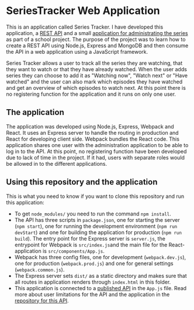 # SeriesTracker Web Application

This is an application called Series Tracker. I have developed this application, a [REST API](https://github.com/sofiewallin/SeriesTracker-REST-API) and a small [application for administrating the series](https://github.com/sofiewallin/SeriesTracker-admin) as part of a school project. The purpose of the project was to learn how to create a REST API using Node.js, Express and MongoDB and then consume the API in a web application using a JavaScript framework.

Series Tracker allows a user to track all the series they are watching, that they want to watch or that they have already watched. When the user adds series they can choose to add it as "Watching now", "Watch next" or "Have watched" and the user can also mark which episodes they have watched and get an overview of which episodes to watch next. At this point there is no registering function for the application and it runs on only one user.

## The application

The application was developed using Node.js, Express, Webpack and React. It uses an Express server to handle the routing in production and React for developing client side. Webpack bundles the React code. This application shares one user with the administration application to be able to log in to the API. At this point, no registering function have been developed due to lack of time in the project. If it had, users with separate roles would be allowed in to the different applications.

## Using this repository and the application

This is what you need to know if you want to clone this repository and run this application:

- To get `node_modules/` you need to run the command `npm install`.
- The API has three scripts in `package.json`, one for starting the server (`npm start`), one for running the development environment (`npm run devStart`) and one for building the application for production (`npm run build`). The entry point for the Express server is `server.js`, the entrypoint for Webpack is `src/index.js`and the main file for the React-application is `src/components/App.js`.
- Webpack has three config files, one for development (`webpack.dev.js`), one for production (`webpack.prod.js`) and one for general settings (`webpack.common.js`).
- The Express server sets `dist/` as a static directory and makes sure that all routes in application renders through `index.html` in this folder.
- This application is connected to a [published API](https://series-tracker-rest-api.herokuapp.com) in the `App.js` file. Read more about user limitations for the API and the application in the [repository for this API](https://github.com/sofiewallin/SeriesTracker-REST-API).